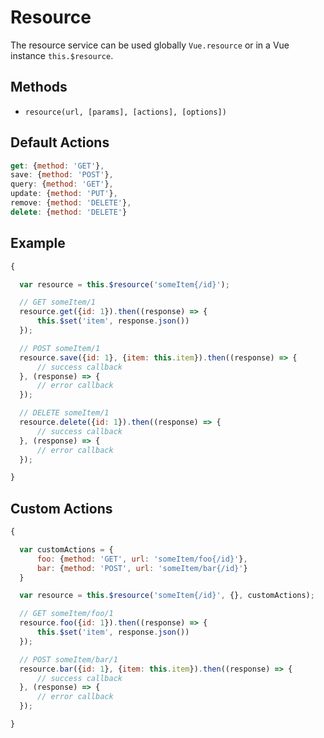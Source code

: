 # Resource

The resource service can be used globally `Vue.resource` or in a Vue instance `this.$resource`.

## Methods

* `resource(url, [params], [actions], [options])`

## Default Actions

```js
get: {method: 'GET'},
save: {method: 'POST'},
query: {method: 'GET'},
update: {method: 'PUT'},
remove: {method: 'DELETE'},
delete: {method: 'DELETE'}
```

## Example

```js
{

  var resource = this.$resource('someItem{/id}');

  // GET someItem/1
  resource.get({id: 1}).then((response) => {
      this.$set('item', response.json())
  });

  // POST someItem/1
  resource.save({id: 1}, {item: this.item}).then((response) => {
      // success callback
  }, (response) => {
      // error callback
  });

  // DELETE someItem/1
  resource.delete({id: 1}).then((response) => {
      // success callback
  }, (response) => {
      // error callback
  });

}
```

## Custom Actions

```js
{

  var customActions = {
      foo: {method: 'GET', url: 'someItem/foo{/id}'},
      bar: {method: 'POST', url: 'someItem/bar{/id}'}
  }

  var resource = this.$resource('someItem{/id}', {}, customActions);

  // GET someItem/foo/1
  resource.foo({id: 1}).then((response) => {
      this.$set('item', response.json())
  });

  // POST someItem/bar/1
  resource.bar({id: 1}, {item: this.item}).then((response) => {
      // success callback
  }, (response) => {
      // error callback
  });

}
```
